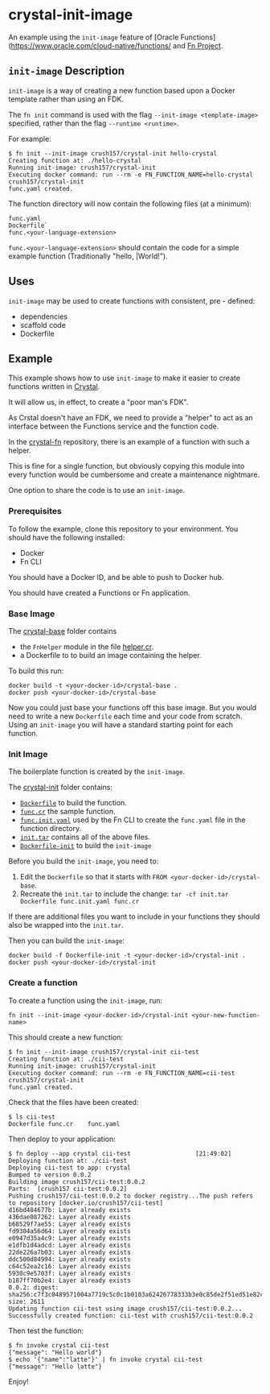 # crystal-init-image
An example using the `init-image` feature of [Oracle Functions](https://www.oracle.com/cloud-native/functions/ and [Fn Project](fnproject.io).

## `init-image` Description
`init-image` is a way of creating a new function based upon a Docker template rather than using an FDK.

The `fn init` command is used with the flag `--init-image <template-image>` specified, rather than the flag `--runtime <runtime>`.

For example:
```
$ fn init --init-image crush157/crystal-init hello-crystal
Creating function at: ./hello-crystal
Running init-image: crush157/crystal-init
Executing docker command: run --rm -e FN_FUNCTION_NAME=hello-crystal crush157/crystal-init
func.yaml created.
```

The function directory will now contain the following files (at a minimum):
```
func.yaml
Dockerfile`
func.<your-language-extension>
```

`func.<your-language-extension>` should contain the code for a simple example function (Traditionally "hello, <name>|World!").
  
## Uses
`init-image` may be used to create functions with consistent, pre - defined:
- dependencies
- scaffold code
- Dockerfile

## Example
This example shows how to use `init-image` to make it easier to create functions written in [Crystal](http://crystal-lang.org).

It will allow us, in effect, to create a "poor man's FDK".

As Crstal doesn't have an FDK, we need to provide a "helper" to act as an interface between the Functions service and the function code.

In the [crystal-fn](https://github.com/crush-157/crystal-fn) repository, there is an example of a function with such a helper.

This is fine for a single function, but obviously copying this module into every function would be cumbersome and create a maintenance nightmare.

One option to share the code is to use an `init-image`.

### Prerequisites
To follow the example, clone this repository to your environment.
You should have the following installed:
- Docker
- Fn CLI

You should have a Docker ID, and be able to push to Docker hub.

You should have created a Functions or Fn application.

### Base Image
The [crystal-base](./crystal-base) folder contains
- the `FnHelper` module in the file [helper.cr](./crystal-base/helper.cr).
- a Dockerfile to to build an image containing the helper.

To build this run:
```
docker build -t <your-docker-id>/crystal-base .
docker push <your-docker-id>/crystal-base
```

Now you could just base your functions off this base image.
But you would need to write a new `Dockerfile` each time and your code from scratch.
Using an `init-image` you will have a standard starting point for each function.

### Init Image
The boilerplate function is created by the `init-image`.

The [crystal-init](./crystal-init) folder contains:
- [`Dockerfile`](./crystal-init/Dockerfile) to build the function.
- [`func.cr`](./crystal-init/func.cr) the sample function.
- [`func.init.yaml`](./crystal-init/func.init.yaml) used by the Fn CLI to create the `func.yaml` file in the function directory.
- [`init.tar`](./crystal-init/init.tar) contains all of the above files.
- [`Dockerfile-init`](./crystal-init/Dockerfile-init) to build the `init-image`

Before you build the `init-image`, you need to:
1. Edit the `Dockerfile` so that it starts with `FROM <your-docker-id>/crystal-base`.
2. Recreate the `init.tar` to include the change: `tar -cf init.tar Dockerfile func.init.yaml func.cr`

If there are additional files you want to include in your functions they should also be wrapped into the `init.tar`.

Then you can build the `init-image`:

```
docker build -f Dockerfile-init -t <your-docker-id>/crystal-init .
docker push <your-docker-id>/crystal-init
```

### Create a function
To create a function using the `init-image`, run:

`fn init --init-image <your-docker-id>/crystal-init <your-new-function-name>`

This should create a new function:

```
$ fn init --init-image crush157/crystal-init cii-test
Creating function at: ./cii-test
Running init-image: crush157/crystal-init
Executing docker command: run --rm -e FN_FUNCTION_NAME=cii-test crush157/crystal-init
func.yaml created.
```
Check that the files have been created:

```
$ ls cii-test
Dockerfile func.cr    func.yaml
```

Then deploy to your application:

```
$ fn deploy --app crystal cii-test                  [21:49:02]
Deploying function at: ./cii-test
Deploying cii-test to app: crystal
Bumped to version 0.0.2
Building image crush157/cii-test:0.0.2 
Parts:  [crush157 cii-test:0.0.2]
Pushing crush157/cii-test:0.0.2 to docker registry...The push refers to repository [docker.io/crush157/cii-test]
d16bd484677b: Layer already exists 
436dae087262: Layer already exists 
b68529f7ae55: Layer already exists 
fd9304a56d64: Layer already exists 
e0947d35a4c9: Layer already exists 
e1dfb1d4adcd: Layer already exists 
22de226a7b03: Layer already exists 
ddc500d84994: Layer already exists 
c64c52ea2c16: Layer already exists 
5930c9e5703f: Layer already exists 
b187ff70b2e4: Layer already exists 
0.0.2: digest: sha256:c7f3c0489571004a7719c5c0c1b0103a62426778333b3e0c85de2f51ed51e82c size: 2611
Updating function cii-test using image crush157/cii-test:0.0.2...
Successfully created function: cii-test with crush157/cii-test:0.0.2
```

Then test the function:

```
$ fn invoke crystal cii-test
{"message": "Hello world"}
$ echo '{"name":"latte"}' | fn invoke crystal cii-test
{"message": "Hello latte"}
```

Enjoy!
